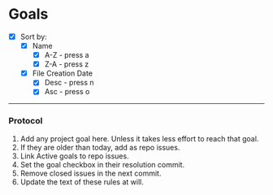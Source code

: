 # Goals

- [x] Sort by:
  - [x] Name
    - [x] A-Z - press a
    - [x] Z-A - press z
  - [x] File Creation Date
    - [x] Desc - press n
    - [x] Asc - press o

- - -

### Protocol

1. Add any project goal here. Unless it takes less effort to reach that goal.
2. If they are older than today, add as repo issues.
3. Link Active goals to repo issues.
3. Set the goal checkbox in their resolution commit.
4. Remove closed issues in the next commit.
5. Update the text of these rules at will.
